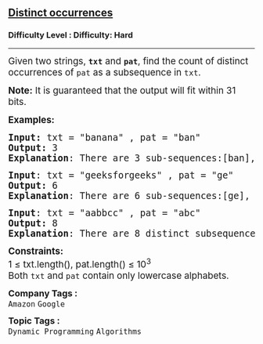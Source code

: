 <h2><a href="https://www.geeksforgeeks.org/problems/distinct-occurrences/1?page=29&sortBy=submissions">Distinct occurrences</a></h2><h3>Difficulty Level : Difficulty: Hard</h3><hr><div class="problems_problem_content__Xm_eO"><p><span style="font-size: 14pt;">Given two strings, <strong><code>txt</code></strong> and <strong><code>pat</code></strong>, find the count of distinct occurrences of <code>pat</code> as a subsequence in <code>txt</code>.</span></p>
<p><span style="font-size: 14pt;"><strong>Note:</strong> It is guaranteed that the output will fit within 31 bits.</span></p>
<p><span style="font-size: 14pt;"><strong>Examples:</strong></span></p>
<pre><span style="font-size: 14pt;"><strong>Input: </strong>txt = "banana" , pat = "ban"
<strong>Output:</strong> 3
<strong>Explanation</strong>: There are 3 sub-sequences:[ban], [ba n], [b an].
</span></pre>
<pre><span style="font-size: 14pt;"><strong>Input</strong>: txt = "geeksforgeeks" , pat = "ge"
<strong>Output:</strong> 6
<strong>Explanation</strong>: There are 6 sub-sequences:[ge], [ge], [g e], [g e] [g e] and [g e].
</span></pre>
<pre><span style="font-size: 14pt;"><strong>Input</strong>: txt = "aabbcc" , pat = "abc"
<strong>Output: </strong>8
<strong>Explanation</strong>: There are 8 distinct subsequences: [a b c], [a b c], [a b c], [a b c], [a b c], [a b c], [a b c], [a b c].</span></pre>
<p><span style="font-size: 14pt;"><strong>Constraints:</strong><br>1 ≤ txt.length(), pat.length() ≤ 10<sup>3</sup><br>Both <code>txt</code> and <code>pat</code> contain only lowercase alphabets.</span></p></div><p><span style=font-size:18px><strong>Company Tags : </strong><br><code>Amazon</code>&nbsp;<code>Google</code>&nbsp;<br><p><span style=font-size:18px><strong>Topic Tags : </strong><br><code>Dynamic Programming</code>&nbsp;<code>Algorithms</code>&nbsp;